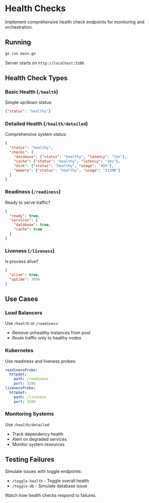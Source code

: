 # Health Checks

Implement comprehensive health check endpoints for monitoring and orchestration.

## Running

```bash
go run main.go
```

Server starts on `http://localhost:3100`

## Health Check Types

### Basic Health (`/health`)
Simple up/down status:
```json
{"status": "healthy"}
```

### Detailed Health (`/health/detailed`)
Comprehensive system status:
```json
{
  "status": "healthy",
  "checks": {
    "database": {"status": "healthy", "latency": "2ms"},
    "cache": {"status": "healthy", "latency": "1ms"},
    "disk": {"status": "healthy", "usage": "45%"},
    "memory": {"status": "healthy", "usage": "512MB"}
  }
}
```

### Readiness (`/readiness`)
Ready to serve traffic?
```json
{
  "ready": true,
  "services": {
    "database": true,
    "cache": true
  }
}
```

### Liveness (`/liveness`)
Is process alive?
```json
{
  "alive": true,
  "uptime": 3600
}
```

## Use Cases

### Load Balancers
Use `/health` or `/readiness`:
- Remove unhealthy instances from pool
- Route traffic only to healthy nodes

### Kubernetes
Use readiness and liveness probes:
```yaml
readinessProbe:
  httpGet:
    path: /readiness
    port: 3100
livenessProbe:
  httpGet:
    path: /liveness
    port: 3100
```

### Monitoring Systems
Use `/health/detailed`:
- Track dependency health
- Alert on degraded services
- Monitor system resources

## Testing Failures

Simulate issues with toggle endpoints:
- `/toggle-health` - Toggle overall health
- `/toggle-db` - Simulate database issue

Watch how health checks respond to failures.
